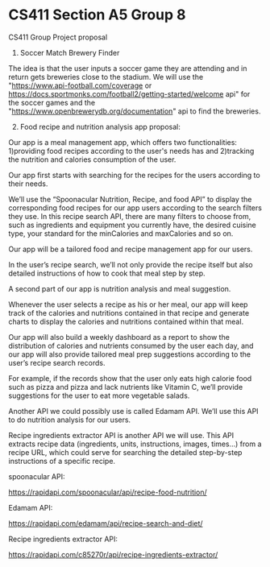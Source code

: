 # CS411 Section A5 Group 8
CS411 Group Project proposal
1. Soccer Match Brewery Finder

The idea is that the user inputs a soccer game they are attending and in return gets breweries close to the stadium. 
We will use the "https://www.api-football.com/coverage or https://docs.sportmonks.com/football2/getting-started/welcome api" for the soccer games 
and the "https://www.openbrewerydb.org/documentation" api to find the breweries.

2. Food recipe and nutrition analysis app proposal:

  Our app is a meal management app, which offers two functionalities: 1)providing food recipes according to the user's needs has and 2)tracking the nutrition and calories consumption of the user. 
  
  Our app first starts with searching for the recipes for the users according to their needs. 
  
  We’ll use the “Spoonacular Nutrition, Recipe, and food API” to display the corresponding food recipes for our app users according to the search filters they use.
In this recipe search API, there are many filters to choose from, such as ingredients and equipment you currently have, the desired cuisine type, your standard for the minCalories and maxCalories and so on.

  Our app will be a tailored food and recipe management app for our users. 
  
  In the user’s recipe search, we’ll not only provide the recipe itself but also detailed instructions of how to cook that meal step by step. 
  
  A second part of our app is nutrition analysis and meal suggestion.
  
  Whenever the user selects a recipe as his or her meal, our app will keep track of the calories and nutritions contained in that recipe and generate charts to display the calories and nutritions contained within that meal. 
  
  Our app will also build a weekly dashboard as a report to show the distribution of calories and nutrients consumed by the user each day, and our app will also provide tailored meal prep suggestions according to the user’s recipe search records. 
  
  For example, if the records show that the user only eats high calorie food such as pizza and pizza and lack nutrients like Vitamin C, we’ll provide suggestions for the user to eat more vegetable salads.  
  
  Another API we could possibly use is called Edamam API. We’ll use this API to do nutrition analysis for our users.  
  
  Recipe ingredients extractor API is another API we will use. This API extracts recipe data (ingredients, units, instructions, images, times…) from a recipe URL, which could serve for searching the detailed step-by-step instructions of a specific recipe. 

spoonacular API:

https://rapidapi.com/spoonacular/api/recipe-food-nutrition/

Edamam API:

https://rapidapi.com/edamam/api/recipe-search-and-diet/ 

Recipe ingredients extractor API:

https://rapidapi.com/c85270r/api/recipe-ingredients-extractor/ 
